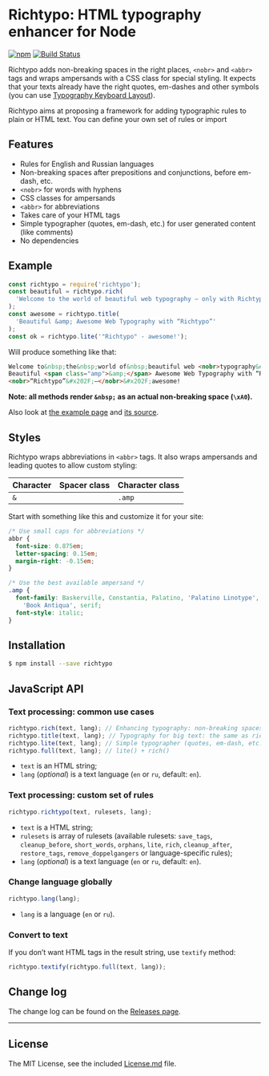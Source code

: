 # Richtypo: HTML typography enhancer for Node

[![npm](https://img.shields.io/npm/v/richtypo.svg)](https://www.npmjs.com/package/richtypo) [![Build Status](https://travis-ci.org/sapegin/richtypo.js.svg)](https://travis-ci.org/sapegin/richtypo.js)

Richtypo adds non-breaking spaces in the right places, `<nobr>` and `<abbr>` tags and wraps ampersands with a CSS class for special styling. It expects that your texts already have the right quotes, em-dashes and other symbols (you can use [Typography Keyboard Layout](http://ilyabirman.net/projects/typography-layout/)).

Richtypo aims at proposing a framework for adding typographic rules to plain or HTML text. You can define your own set of rules or import

## Features

- Rules for English and Russian languages
- Non-breaking spaces after prepositions and conjunctions, before em-dash, etc.
- `<nobr>` for words with hyphens
- CSS classes for ampersands
- `<abbr>` for abbreviations
- Takes care of your HTML tags
- Simple typographer (quotes, em-dash, etc.) for user generated content (like comments)
- No dependencies

## Example

```javascript
const richtypo = require('richtypo');
const beautiful = richtypo.rich(
  'Welcome to the world of beautiful web typography — only with Richtypo.'
);
const awesome = richtypo.title(
  'Beautiful &amp; Awesome Web Typography with “Richtypo”'
);
const ok = richtypo.lite('"Richtypo" - awesome!');
```

Will produce something like that:

```html
Welcome to&nbsp;the&nbsp;world of&nbsp;beautiful web <nobr>typography&#x202F;—</nobr>&#x202F;only with&nbsp;Richtypo.
Beautiful <span class="amp">&amp;</span> Awesome Web Typography with “Richtypo”'
<nobr>“Richtypo”&#x202F;—</nobr>&#x202F;awesome!
```

**Note: all methods render `&nbsp;` as an actual non-breaking space (`\xA0`).**

Also look at [the example page](http://sapegin.github.io/richtypo.js/) and [its source](https://github.com/sapegin/richtypo.js/tree/master/example).

## Styles

Richtypo wraps abbreviations in `<abbr>` tags. It also wraps ampersands and leading quotes to allow custom styling:

| Character | Spacer class | Character class |
| --------- | ------------ | --------------- |
| `&`       |              | `.amp`          |

Start with something like this and customize it for your site:

```css
/* Use small caps for abbreviations */
abbr {
  font-size: 0.875em;
  letter-spacing: 0.15em;
  margin-right: -0.15em;
}

/* Use the best available ampersand */
.amp {
  font-family: Baskerville, Constantia, Palatino, 'Palatino Linotype',
    'Book Antiqua', serif;
  font-style: italic;
}
```

## Installation

```bash
$ npm install --save richtypo
```

## JavaScript API

### Text processing: common use cases

```javascript
richtypo.rich(text, lang); // Enhancing typography: non-breaking spaces, abbreviations
richtypo.title(text, lang); // Typography for big text: the same as rich and ampersands
richtypo.lite(text, lang); // Simple typographer (quotes, em-dash, etc.) for user generated content (e.g. comments)
richtypo.full(text, lang); // lite() + rich()
```

- `text` is an HTML string;
- `lang` (_optional_) is a text language (`en` or `ru`, default: `en`).

### Text processing: custom set of rules

```javascript
richtypo.richtypo(text, rulesets, lang);
```

- `text` is a HTML string;
- `rulesets` is array of rulesets (available rulesets: `save_tags`, `cleanup_before`, `short_words`, `orphans`, `lite`, `rich`, `cleanup_after`, `restore_tags`, `remove_doppelgangers` or language-specific rules);
- `lang` (_optional_) is a text language (`en` or `ru`, default: `en`).

### Change language globally

```javascript
richtypo.lang(lang);
```

- `lang` is a language (`en` or `ru`).

### Convert to text

If you don’t want HTML tags in the result string, use `textify` method:

```javascript
richtypo.textify(richtypo.full(text, lang));
```

## Change log

The change log can be found on the [Releases page](https://github.com/sapegin/richtypo.js/releases).

---

## License

The MIT License, see the included [License.md](License.md) file.
